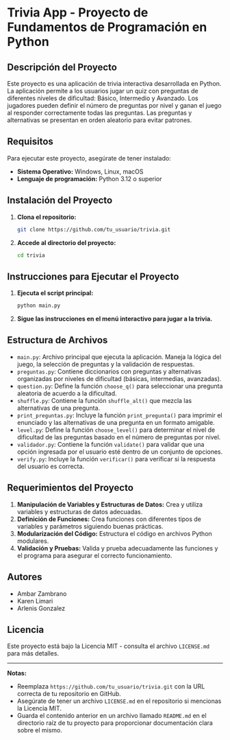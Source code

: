 # Trivia App - Proyecto de Fundamentos de Programación en Python

## Descripción del Proyecto

Este proyecto es una aplicación de trivia interactiva desarrollada en Python. La aplicación permite a los usuarios jugar un quiz con preguntas de diferentes niveles de dificultad: Básico, Intermedio y Avanzado. Los jugadores pueden definir el número de preguntas por nivel y ganan el juego al responder correctamente todas las preguntas. Las preguntas y alternativas se presentan en orden aleatorio para evitar patrones.

## Requisitos

Para ejecutar este proyecto, asegúrate de tener instalado:

- **Sistema Operativo:** Windows, Linux, macOS
- **Lenguaje de programación:** Python 3.12 o superior

## Instalación del Proyecto

1. **Clona el repositorio:**

    ```bash
    git clone https://github.com/tu_usuario/trivia.git
    ```

2. **Accede al directorio del proyecto:**

    ```bash
    cd trivia
    ```

## Instrucciones para Ejecutar el Proyecto

1. **Ejecuta el script principal:**

    ```bash
    python main.py
    ```

2. **Sigue las instrucciones en el menú interactivo para jugar a la trivia.**

## Estructura de Archivos

- `main.py`: Archivo principal que ejecuta la aplicación. Maneja la lógica del juego, la selección de preguntas y la validación de respuestas.
- `preguntas.py`: Contiene diccionarios con preguntas y alternativas organizadas por niveles de dificultad (básicas, intermedias, avanzadas).
- `question.py`: Define la función `choose_q()` para seleccionar una pregunta aleatoria de acuerdo a la dificultad.
- `shuffle.py`: Contiene la función `shuffle_alt()` que mezcla las alternativas de una pregunta.
- `print_preguntas.py`: Incluye la función `print_pregunta()` para imprimir el enunciado y las alternativas de una pregunta en un formato amigable.
- `level.py`: Define la función `choose_level()` para determinar el nivel de dificultad de las preguntas basado en el número de preguntas por nivel.
- `validador.py`: Contiene la función `validate()` para validar que una opción ingresada por el usuario esté dentro de un conjunto de opciones.
- `verify.py`: Incluye la función `verificar()` para verificar si la respuesta del usuario es correcta.

## Requerimientos del Proyecto

1. **Manipulación de Variables y Estructuras de Datos:** Crea y utiliza variables y estructuras de datos adecuadas.
2. **Definición de Funciones:** Crea funciones con diferentes tipos de variables y parámetros siguiendo buenas prácticas.
3. **Modularización del Código:** Estructura el código en archivos Python modulares.
4. **Validación y Pruebas:** Valida y prueba adecuadamente las funciones y el programa para asegurar el correcto funcionamiento.

## Autores

- Ambar Zambrano
- Karen Limari
- Arlenis Gonzalez

## Licencia

Este proyecto está bajo la Licencia MIT - consulta el archivo `LICENSE.md` para más detalles.

---

**Notas:**

- Reemplaza `https://github.com/tu_usuario/trivia.git` con la URL correcta de tu repositorio en GitHub.
- Asegúrate de tener un archivo `LICENSE.md` en el repositorio si mencionas la Licencia MIT.
- Guarda el contenido anterior en un archivo llamado `README.md` en el directorio raíz de tu proyecto para proporcionar documentación clara sobre el mismo.
